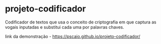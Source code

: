 # projeto-codificador
Codificador de textos que usa o conceito de criptografia em que captura as vogais inputadas e substitui cada uma por palavras chaves. 


link da demonstração - https://pscaio.github.io/projeto-codificador/
